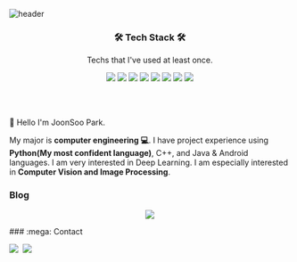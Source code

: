 ![header](https://capsule-render.vercel.app/api?type=waving&color=00829C&height=300&section=header&text=JOONSOO%20PARK&fontSize=60&animation=twinkling&fontColor=3D3C3C)


<h3 align='center'>🛠 Tech Stack 🛠</h3>

<p align='center' font-weight='bold'> Techs that I've used at least once.</p>
<p align='center'>
<img src="https://img.shields.io/badge/Python-3776AB?style=flat&logo=Python&logoColor=white">
<img src="https://img.shields.io/badge/Pytorch-FF3232?style=flat&logo=Pytorch&logoColor=white"> 
<img src="https://img.shields.io/badge/OpenCV-5C3EE8?style=flat&logo=OpenCV&logoColor=white"> 
<img src="https://img.shields.io/badge/Numpy-1E8449?style=flat&logo=Numpy&logoColor=white">
<img src="https://img.shields.io/badge/Pandas-150458?style=flat&logo=Pandas&logoColor=white">
<img src="https://img.shields.io/badge/C++-00599C?style=flat&logo=C++&logoColor=white">
<img src="https://img.shields.io/badge/Java-3DDC84?style=flat&logo=Java&logoColor=white">
<img src="https://img.shields.io/badge/Linux-FCC624?style=flat&logo=Linux&logoColor=white">

</p>
<br></br>

:wave: Hello I'm JoonSoo Park.

 My major is **computer engineering :computer:**. I have project experience using **Python(My most confident language)**, C++, and Java & Android languages. I am very interested in Deep Learning. I am especially interested in **Computer Vision and Image Processing**.

<h3>Blog</h3>

<div style="text-align:center">
  
<!-- [![Velog's GitHub stats](https://velog-readme-stats.vercel.app/api?name=@dustpotato/post-stats-update)](https://velog.io/@dustpopato) -->
<a href="https://viper1.tistory.com"><img src="https://img.shields.io/badge/Blog-FF5722?style=flat-square&logo=Blog&logoColor=white&link=https://https://viper1.tistory.com"/></a>
  
</div>
### :mega: Contact
<p> 
    <a href="mailto:jspark97@inha.edu"><img src="https://img.shields.io/badge/Mail-FF5050?style=flat&logo=Gmail&logoColor=white&link=""/></a>&nbsp
    <a href="https://safe-forest-9ce.notion.site/98790a18aa034dc8a2d89deb25008f26"><img src="https://img.shields.io/badge/Notion-000000?style=flat&logo=Notion&logoColor=white"/></a>&nbsp
</p>

<br></br>

<!--
**JJONSOO/JJONSOO** is a ✨ _special_ ✨ repository because its `README.md` (this file) appears on your GitHub profile.

Here are some ideas to get you started:

- 🔭 I’m currently working on ...
- 🌱 I’m currently learning ...
- 👯 I’m looking to collaborate on ...
- 🤔 I’m looking for help with ...
- 💬 Ask me about ...
- 📫 How to reach me: ...
- 😄 Pronouns: ...
- ⚡ Fun fact: ...
-->
